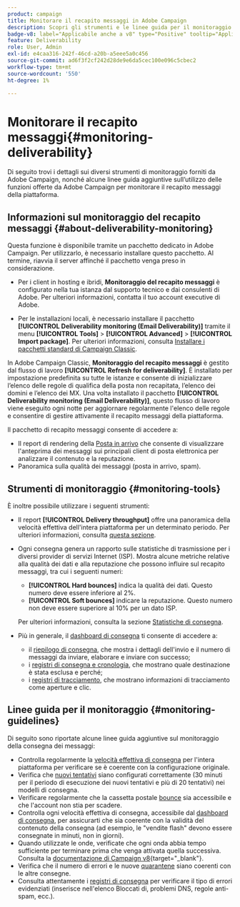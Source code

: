 ```yaml
---
product: campaign
title: Monitorare il recapito messaggi in Adobe Campaign
description: Scopri gli strumenti e le linee guida per il monitoraggio del recapito messaggi in Adobe Campaign
badge-v8: label="Applicabile anche a v8" type="Positive" tooltip="Applicabile anche a Campaign v8"
feature: Deliverability
role: User, Admin
exl-id: e4caa316-242f-46cd-a20b-a5eee5a0c456
source-git-commit: ad6f3f2cf242d28de9e6da5cec100e096c5cbec2
workflow-type: tm+mt
source-wordcount: '550'
ht-degree: 1%

---
```


# Monitorare il recapito messaggi{#monitoring-deliverability}

Di seguito trovi i dettagli sui diversi strumenti di monitoraggio forniti da Adobe Campaign, nonché alcune linee guida aggiuntive sull’utilizzo delle funzioni offerte da Adobe Campaign per monitorare il recapito messaggi della piattaforma.

## Informazioni sul monitoraggio del recapito messaggi {#about-deliverability-monitoring}

Questa funzione è disponibile tramite un pacchetto dedicato in Adobe Campaign. Per utilizzarlo, è necessario installare questo pacchetto. Al termine, riavvia il server affinché il pacchetto venga preso in considerazione.
* Per i client in hosting e ibridi, **Monitoraggio del recapito messaggi** è configurato nella tua istanza dal supporto tecnico e dai consulenti di Adobe. Per ulteriori informazioni, contatta il tuo account executive di Adobe.

* Per le installazioni locali, è necessario installare il pacchetto **[!UICONTROL Deliverability monitoring (Email Deliverability)]** tramite il menu **[!UICONTROL Tools]** > **[!UICONTROL Advanced]** > **[!UICONTROL Import package]**. Per ulteriori informazioni, consulta [Installare i pacchetti standard di Campaign Classic](../../installation/using/installing-campaign-standard-packages.md).

In Adobe Campaign Classic, **Monitoraggio del recapito messaggi** è gestito dal flusso di lavoro **[!UICONTROL Refresh for deliverability]**. È installato per impostazione predefinita su tutte le istanze e consente di inizializzare l’elenco delle regole di qualifica della posta non recapitata, l’elenco dei domini e l’elenco dei MX. Una volta installato il pacchetto **[!UICONTROL Deliverability monitoring (Email Deliverability)]**, questo flusso di lavoro viene eseguito ogni notte per aggiornare regolarmente l&#39;elenco delle regole e consentire di gestire attivamente il recapito messaggi della piattaforma.

Il pacchetto di recapito messaggi consente di accedere a:

* Il report di rendering della [Posta in arrivo](inbox-rendering.md) che consente di visualizzare l&#39;anteprima dei messaggi sui principali client di posta elettronica per analizzare il contenuto e la reputazione.
* Panoramica sulla qualità dei messaggi (posta in arrivo, spam).

## Strumenti di monitoraggio {#monitoring-tools}

È inoltre possibile utilizzare i seguenti strumenti:

* Il report **[!UICONTROL Delivery throughput]** offre una panoramica della velocità effettiva dell&#39;intera piattaforma per un determinato periodo. Per ulteriori informazioni, consulta [questa sezione](../../reporting/using/global-reports.md#delivery-throughput).
* Ogni consegna genera un rapporto sulle statistiche di trasmissione per i diversi provider di servizi Internet (ISP). Mostra alcune metriche relative alla qualità dei dati e alla reputazione che possono influire sul recapito messaggi, tra cui i seguenti numeri:
   * **[!UICONTROL Hard bounces]** indica la qualità dei dati. Questo numero deve essere inferiore al 2%.
   * **[!UICONTROL Soft bounces]** indicare la reputazione. Questo numero non deve essere superiore al 10% per un dato ISP.

  Per ulteriori informazioni, consulta la sezione [Statistiche di consegna](../../reporting/using/global-reports.md#delivery-statistics).
* Più in generale, il [dashboard di consegna](about-delivery-monitoring.md) ti consente di accedere a:
   * il [riepilogo di consegna](delivery-dashboard.md#delivery-summary), che mostra i dettagli dell&#39;invio e il numero di messaggi da inviare, elaborare e inviare con successo;
   * i [registri di consegna e cronologia](delivery-dashboard.md#delivery-logs-and-history), che mostrano quale destinazione è stata esclusa e perché;
   * i [registri di tracciamento](delivery-dashboard.md#tracking-logs), che mostrano informazioni di tracciamento come aperture e clic.

## Linee guida per il monitoraggio {#monitoring-guidelines}

Di seguito sono riportate alcune linee guida aggiuntive sul monitoraggio della consegna dei messaggi:

* Controlla regolarmente la [velocità effettiva di consegna](../../reporting/using/global-reports.md#delivery-throughput) per l&#39;intera piattaforma per verificare se è coerente con la configurazione originale.
* Verifica che [nuovi tentativi](understanding-delivery-failures.md#retries-after-a-delivery-temporary-failure) siano configurati correttamente (30 minuti per il periodo di esecuzione dei nuovi tentativi e più di 20 tentativi) nei modelli di consegna.
* Verificare regolarmente che la cassetta postale [bounce](understanding-delivery-failures.md#bounce-mail-management) sia accessibile e che l&#39;account non stia per scadere.
* Controlla ogni velocità effettiva di consegna, accessibile dal [dashboard di consegna](delivery-dashboard.md), per assicurarti che sia coerente con la validità del contenuto della consegna (ad esempio, le &quot;vendite flash&quot; devono essere consegnate in minuti, non in giorni).
* Quando utilizzate le onde, verificate che ogni onda abbia tempo sufficiente per terminare prima che venga attivata quella successiva. Consulta la [documentazione di Campaign v8](https://experienceleague.adobe.com/docs/campaign/campaign-v8/send/validate/configure-and-send.html?lang=it#sending-using-multiple-waves){target="_blank"}.
* Verifica che il numero di errori e le nuove [quarantene](understanding-quarantine-management.md) siano coerenti con le altre consegne.
* Consulta attentamente i [registri di consegna](delivery-dashboard.md#delivery-logs-and-history) per verificare il tipo di errori evidenziati (inserisce nell&#39;elenco Bloccati di, problemi DNS, regole anti-spam, ecc.).
